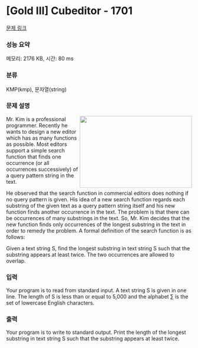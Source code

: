 # [Gold III] Cubeditor - 1701 

[문제 링크](https://www.acmicpc.net/problem/1701) 

### 성능 요약

메모리: 2176 KB, 시간: 80 ms

### 분류

KMP(kmp), 문자열(string)

### 문제 설명

<p><img alt="" src="https://www.acmicpc.net/upload/images/editor(1).png" style="float:right; height:195px; width:304px">Mr. Kim is a professional programmer. Recently he wants to design a new editor which has as many functions as possible. Most editors support a simple search function that finds one occurrence (or all occurrences successively) of a query pattern string in the text. </p>

<p>He observed that the search function in commercial editors does nothing if no query pattern is given. His idea of a new search function regards each substring of the given text as a query pattern string itself and his new function finds another occurrence in the text. The problem is that there can be occurrences of many substrings in the text. So, Mr. Kim decides that the new function finds only occurrences of the longest substring in the text in order to remedy the problem. A formal definition of the search function is as follows: </p>

<p>Given a text string S, find the longest substring in text string S such that the substring appears at least twice. The two occurrences are allowed to overlap. </p>

### 입력 

 <p>Your program is to read from standard input. A text string S is given in one line. The length of S is less than or equal to 5,000 and the alphabet ∑ is the set of lowercase English characters. </p>

### 출력 

 <p>Your program is to write to standard output. Print the length of the longest substring in text string S such that the substring appears at least twice. </p>

